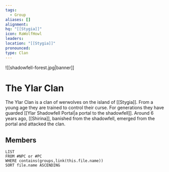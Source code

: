 ```yaml
---
tags:
  - Group
aliases: []
alignment: 
hq: "[[Stygia]]"
icon: RaWolfHowl
leaders: 
location: "[[Stygia]]"
pronounced: 
type: Clan
---
```


![[shadowfell-forest.jpg|banner]]

# The Ylar Clan

The Ylar Clan is a clan of werwolves on the island of [[Stygia]]. From a young age they are trained to control their curse. For generations they have guarded [[Ylar Shadowfell Portal|a portal to the shadowfell]]. Around 6 years ago, [[Shirina]], banished from the shadowfell, emerged from the portal and attacked the clan.

## Members

```dataview
LIST
FROM #NPC or #PC 
WHERE contains(groups,link(this.file.name))
SORT file.name ASCENDING
```
